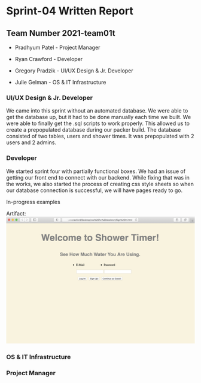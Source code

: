 # Sprint-04 Written Report

## Team Number  2021-team01t



* Pradhyum Patel - Project Manager

* Ryan Crawford - Developer 

* Gregory Pradzik - UI/UX Design & Jr. Developer

* Julie Gelman - OS & IT Infrastructure



### UI/UX Design & Jr. Developer
We came into this sprint without an automated database.  We were able to get the database up, but it had to be done manually each time we built.  We were able to finally get the .sql scripts to work properly.  This allowed us to create a prepopulated database during our packer build.  The database consisted of two tables, users and shower times.  It was prepopulated with 2 users and 2 admins.  


### Developer
We started sprint four with partially functional boxes. We had an issue of getting our front end to connect with our backend. While fixing that was in the works, we also started the process of creating css style sheets so when our database connection is successful, we will have pages ready to go.

In-progress examples 

Artifact:
![sample css](images/loginsamplecss.png "Sample of Login")

### OS & IT Infrastructure


### Project Manager

